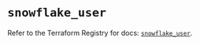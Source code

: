 # `snowflake_user`

Refer to the Terraform Registry for docs: [`snowflake_user`](https://registry.terraform.io/providers/snowflake-labs/snowflake/0.84.1/docs/resources/user).
